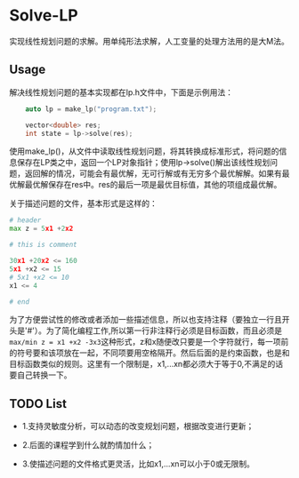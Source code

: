 # Solve-LP

实现线性规划问题的求解。用单纯形法求解，人工变量的处理方法用的是大M法。

## Usage

解决线性规划问题的基本实现都在lp.h文件中，下面是示例用法：

~~~cpp
	auto lp = make_lp("program.txt");

	vector<double> res;
	int state = lp->solve(res);
~~~

使用make_lp()，从文件中读取线性规划问题，将其转换成标准形式，将问题的信息保存在LP类之中，返回一个LP对象指针；使用lp->solve()解出该线性规划问题，返回解的情况，可能会有最优解，无可行解或有无穷多个最优解解。如果有最优解最优解保存在res中。res的最后一项是最优目标值，其他的项组成最优解。

关于描述问题的文件，基本形式是这样的：

~~~python
# header
max z = 5x1 +2x2

# this is comment

30x1 +20x2 <= 160
5x1 +x2 <= 15
# 5x1 +x2 <= 10
x1 <= 4

# end
~~~

为了方便尝试性的修改或者添加一些描述信息，所以也支持注释（要独立一行且开头是'#'）。为了简化编程工作,所以第一行非注释行必须是目标函数，而且必须是`max/min z = x1 +x2 -3x3`这种形式，z和x随便改只要是一个字符就行，每一项前的符号要和该项放在一起，不同项要用空格隔开。然后后面的是约束函数，也是和目标函数类似的规则。这里有一个限制是，x1,...xn都必须大于等于0,不满足的话要自己转换一下。

## TODO List

* 1.支持灵敏度分析，可以动态的改变规划问题，根据改变进行更新；

* 2.后面的课程学到什么就酌情加什么；

* 3.使描述问题的文件格式更灵活，比如x1,...xn可以小于0或无限制。
